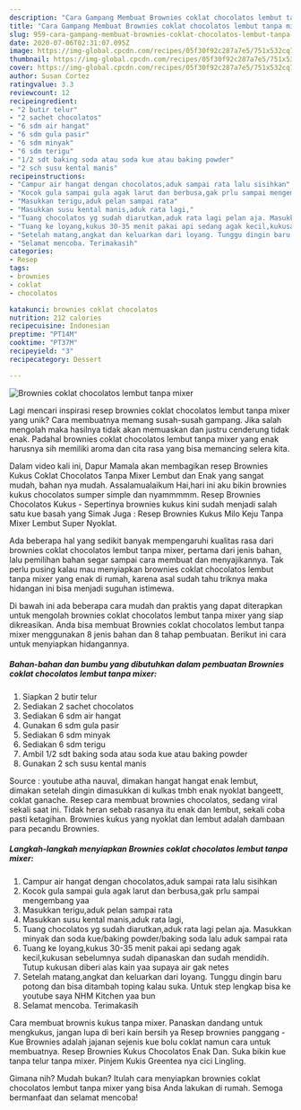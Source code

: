 ```yaml
---
description: "Cara Gampang Membuat Brownies coklat chocolatos lembut tanpa mixer Anti Gagal"
title: "Cara Gampang Membuat Brownies coklat chocolatos lembut tanpa mixer Anti Gagal"
slug: 959-cara-gampang-membuat-brownies-coklat-chocolatos-lembut-tanpa-mixer-anti-gagal
date: 2020-07-06T02:31:07.095Z
image: https://img-global.cpcdn.com/recipes/05f30f92c287a7e5/751x532cq70/brownies-coklat-chocolatos-lembut-tanpa-mixer-foto-resep-utama.jpg
thumbnail: https://img-global.cpcdn.com/recipes/05f30f92c287a7e5/751x532cq70/brownies-coklat-chocolatos-lembut-tanpa-mixer-foto-resep-utama.jpg
cover: https://img-global.cpcdn.com/recipes/05f30f92c287a7e5/751x532cq70/brownies-coklat-chocolatos-lembut-tanpa-mixer-foto-resep-utama.jpg
author: Susan Cortez
ratingvalue: 3.3
reviewcount: 12
recipeingredient:
- "2 butir telur"
- "2 sachet chocolatos"
- "6 sdm air hangat"
- "6 sdm gula pasir"
- "6 sdm minyak"
- "6 sdm terigu"
- "1/2 sdt baking soda atau soda kue atau baking powder"
- "2 sch susu kental manis"
recipeinstructions:
- "Campur air hangat dengan chocolatos,aduk sampai rata lalu sisihkan"
- "Kocok gula sampai gula agak larut dan berbusa,gak prlu sampai mengembang yaa"
- "Masukkan terigu,aduk pelan sampai rata"
- "Masukkan susu kental manis,aduk rata lagi,"
- "Tuang chocolatos yg sudah diarutkan,aduk rata lagi pelan aja. Masukkan minyak dan soda kue/baking powder/baking soda lalu aduk sampai rata"
- "Tuang ke loyang,kukus 30-35 menit pakai api sedang agak kecil,kukusan sebelumnya sudah dipanaskan dan sudah mendidih. Tutup kukusan diberi alas kain yaa supaya air gak netes"
- "Setelah matang,angkat dan keluarkan dari loyang. Tunggu dingin baru potong dan bisa ditambah toping kalau suka. Untuk step lengkap bisa ke youtube saya NHM Kitchen yaa bun"
- "Selamat mencoba. Terimakasih"
categories:
- Resep
tags:
- brownies
- coklat
- chocolatos

katakunci: brownies coklat chocolatos 
nutrition: 212 calories
recipecuisine: Indonesian
preptime: "PT14M"
cooktime: "PT37M"
recipeyield: "3"
recipecategory: Dessert

---
```



![Brownies coklat chocolatos lembut tanpa mixer](https://img-global.cpcdn.com/recipes/05f30f92c287a7e5/751x532cq70/brownies-coklat-chocolatos-lembut-tanpa-mixer-foto-resep-utama.jpg)

Lagi mencari inspirasi resep brownies coklat chocolatos lembut tanpa mixer yang unik? Cara membuatnya memang susah-susah gampang. Jika salah mengolah maka hasilnya tidak akan memuaskan dan justru cenderung tidak enak. Padahal brownies coklat chocolatos lembut tanpa mixer yang enak harusnya sih memiliki aroma dan cita rasa yang bisa memancing selera kita.

Dalam video kali ini, Dapur Mamala akan membagikan resep Brownies Kukus Coklat Chocolatos Tanpa Mixer Lembut dan Enak yang sangat mudah, bahan nya mudah. Assalamualaikum Hai,hari ini aku bikin brownies kukus chocolatos sumper simple dan nyammmmm. Resep Brownies Chocolatos Kukus - Sepertinya brownies kukus kini sudah menjadi salah satu kue basah yang Simak Juga : Resep Brownies Kukus Milo Keju Tanpa Mixer Lembut Super Nyoklat.

Ada beberapa hal yang sedikit banyak mempengaruhi kualitas rasa dari brownies coklat chocolatos lembut tanpa mixer, pertama dari jenis bahan, lalu pemilihan bahan segar sampai cara membuat dan menyajikannya. Tak perlu pusing kalau mau menyiapkan brownies coklat chocolatos lembut tanpa mixer yang enak di rumah, karena asal sudah tahu triknya maka hidangan ini bisa menjadi suguhan istimewa.


Di bawah ini ada beberapa cara mudah dan praktis yang dapat diterapkan untuk mengolah brownies coklat chocolatos lembut tanpa mixer yang siap dikreasikan. Anda bisa membuat Brownies coklat chocolatos lembut tanpa mixer menggunakan 8 jenis bahan dan 8 tahap pembuatan. Berikut ini cara untuk menyiapkan hidangannya.

<!--inarticleads1-->

##### Bahan-bahan dan bumbu yang dibutuhkan dalam pembuatan Brownies coklat chocolatos lembut tanpa mixer:

1. Siapkan 2 butir telur
1. Sediakan 2 sachet chocolatos
1. Sediakan 6 sdm air hangat
1. Gunakan 6 sdm gula pasir
1. Sediakan 6 sdm minyak
1. Sediakan 6 sdm terigu
1. Ambil 1/2 sdt baking soda atau soda kue atau baking powder
1. Gunakan 2 sch susu kental manis


Source : youtube atha nauval, dimakan hangat hangat enak lembut, dimakan setelah dingin dimasukkan di kulkas tmbh enak nyoklat bangeett, coklat ganache. Resep cara membuat brownies chocolatos, sedang viral sekali saat ini. Tidak heran sebab rasanya itu enak dan lembut, sekali coba pasti ketagihan. Brownies kukus yang nyoklat dan lembut adalah dambaan para pecandu Brownies. 

<!--inarticleads2-->

##### Langkah-langkah menyiapkan Brownies coklat chocolatos lembut tanpa mixer:

1. Campur air hangat dengan chocolatos,aduk sampai rata lalu sisihkan
1. Kocok gula sampai gula agak larut dan berbusa,gak prlu sampai mengembang yaa
1. Masukkan terigu,aduk pelan sampai rata
1. Masukkan susu kental manis,aduk rata lagi,
1. Tuang chocolatos yg sudah diarutkan,aduk rata lagi pelan aja. Masukkan minyak dan soda kue/baking powder/baking soda lalu aduk sampai rata
1. Tuang ke loyang,kukus 30-35 menit pakai api sedang agak kecil,kukusan sebelumnya sudah dipanaskan dan sudah mendidih. Tutup kukusan diberi alas kain yaa supaya air gak netes
1. Setelah matang,angkat dan keluarkan dari loyang. Tunggu dingin baru potong dan bisa ditambah toping kalau suka. Untuk step lengkap bisa ke youtube saya NHM Kitchen yaa bun
1. Selamat mencoba. Terimakasih


Cara membuat brownis kukus tanpa mixer. Panaskan dandang untuk mengkukus, jangan lupa di beri kain bersih ya Resep brownies panggang - Kue Brownies adalah jajanan sejenis kue bolu coklat namun cara untuk membuatnya. Resep Brownies Kukus Chocolatos Enak Dan. Suka bikin kue tanpa telur tanpa mixer. Pinjem Kukis Greentea nya cici Lingling. 

Gimana nih? Mudah bukan? Itulah cara menyiapkan brownies coklat chocolatos lembut tanpa mixer yang bisa Anda lakukan di rumah. Semoga bermanfaat dan selamat mencoba!
